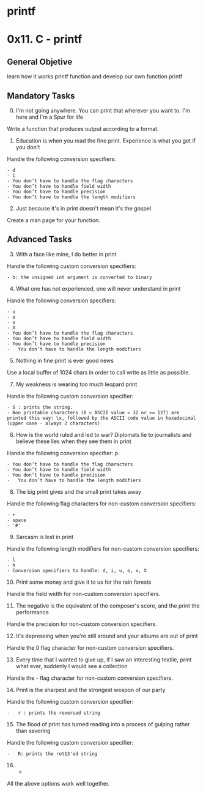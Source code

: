 # printf
# 0x11. C - printf

## General Objetive

learn how it works printf function and develop our own function printf

## Mandatory Tasks

0. I'm not going anywhere. You can print that wherever you want to. I'm here and I'm a Spur for life


Write a function that produces output according to a format.


1. Education is when you read the fine print. Experience is what you get if you don't


Handle the following conversion specifiers:

	- d
	- i
	- You don’t have to handle the flag characters
	- You don’t have to handle field width
	- You don’t have to handle precision
	- You don’t have to handle the length modifiers


2. Just because it's in print doesn't mean it's the gospel


Create a man page for your function.

## Advanced Tasks

3. With a face like mine, I do better in print


Handle the following custom conversion specifiers:

	- b: the unsigned int argument is converted to binary


4. What one has not experienced, one will never understand in print


Handle the following conversion specifiers:

	- u
	- o
	- x
	- X
	- You don’t have to handle the flag characters
	- You don’t have to handle field width
	- You don’t have to handle precision
	-	You don’t have to handle the length modifiers


5. Nothing in fine print is ever good news


Use a local buffer of 1024 chars in order to call write as little as possible.


7. My weakness is wearing too much leopard print


Handle the following custom conversion specifier:

	- S : prints the string.
	- Non printable characters (0 < ASCII value < 32 or >= 127) are printed this way: \x, followed by the ASCII code value in hexadecimal (upper case - always 2 characters)


6. How is the world ruled and led to war? Diplomats lie to journalists and believe these lies when they see them in print


Handle the following conversion specifier: p.

	- You don’t have to handle the flag characters
	- You don’t have to handle field width
	- You don’t have to handle precision
	-	You don’t have to handle the length modifiers


8. The big print gives and the small print takes away


Handle the following flag characters for non-custom conversion specifiers:

	- +
	- space
	- '#'


9. Sarcasm is lost in print


Handle the following length modifiers for non-custom conversion specifiers:

	- l
	- h
	- Conversion specifiers to handle: d, i, u, o, x, X


10. Print some money and give it to us for the rain forests


Handle the field width for non-custom conversion specifiers.


11. The negative is the equivalent of the composer's score, and the print the performance


Handle the precision for non-custom conversion specifiers.


12. It's depressing when you're still around and your albums are out of print


Handle the 0 flag character for non-custom conversion specifiers.


13. Every time that I wanted to give up, if I saw an interesting textile, print what ever, suddenly I would see a collection


Handle the - flag character for non-custom conversion specifiers.


14. Print is the sharpest and the strongest weapon of our party


Handle the following custom conversion specifier:

	-	r : prints the reversed string


15. The flood of print has turned reading into a process of gulping rather than savoring


Handle the following custom conversion specifier:

	-	R: prints the rot13'ed string


16. *


All the above options work well together.
